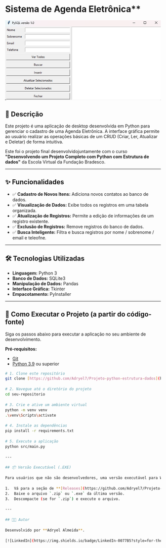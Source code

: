 # Sistema de Agenda Eletrônica**

![Demo da Aplicação](assets/Screenshot.png)

## 📜 Descrição

Este projeto é uma aplicação de desktop desenvolvida em Python para gerenciar o cadastro de uma Agenda Eletrônica. A interface gráfica permite ao usuário realizar as operações básicas de um CRUD (Criar, Ler, Atualizar e Deletar) de forma intuitiva.

Este foi o projeto final desenvolvidojuntamente com o curso **"Desenvolvendo um Projeto Completo com Python com Estrutura de dados"** da Escola Virtual da Fundação Bradesco.

---

## ✨ Funcionalidades

* ✅ **Cadastro de Novos Itens:** Adiciona novos contatos ao banco de dados.
* ✅ **Visualização de Dados:** Exibe todos os registros em uma tabela organizada.
* ✅ **Atualização de Registros:** Permite a edição de informações de um registro existente.
* ✅ **Exclusão de Registros:** Remove registros do banco de dados.
* ✅ **Busca Inteligente:** Filtra e busca registros por nome / sobrenome / email e teleofne.

---

## 🛠️ Tecnologias Utilizadas

* **Linguagem:** Python 3
* **Banco de Dados:** SQLite3
* **Manipulação de Dados:** Pandas
* **Interface Gráfica:** Tkinter
* **Empacotamento:** PyInstaller

---

## 🚀 Como Executar o Projeto (a partir do código-fonte)

Siga os passos abaixo para executar a aplicação no seu ambiente de desenvolvimento.

**Pré-requisitos:**
* [Git](https://git-scm.com)
* [Python 3.9](https://www.python.org/) ou superior

```bash
# 1. Clone este repositório
git clone [https://github.com/Adryel7/Projeto-python-estrutura-dados](https://github.com/Adryel7/Projeto-python-estrutura-dados)

# 2. Navegue até o diretório do projeto
cd seu-repositorio

# 3. Crie e ative um ambiente virtual
python -m venv venv
.\venv\Scripts\activate

# 4. Instale as dependências
pip install -r requirements.txt

# 5. Execute a aplicação
python src/main.py

---

## 📦 Versão Executável (.EXE)

Para usuários que não são desenvolvedores, uma versão executável para Windows (`.exe`) está disponível. Não é necessário instalar Python ou qualquer dependência.

1.  Vá para a seção de **[Releases](https://github.com/Adryel7/Projeto-python-estrutura-dados/releases/tag/v1.0)** deste repositório.
2.  Baixe o arquivo `.zip` ou `.exe` da última versão.
3.  Descompacte (se for `.zip`) e execute o arquivo.

---

## 👨‍💻 Autor

Desenvolvido por **Adryel Almeida**.

[![LinkedIn](https://img.shields.io/badge/LinkedIn-0077B5?style=for-the-badge&logo=linkedin&logoColor=white)](https://www.linkedin.com/in/adryel-almeida-052365321/)
